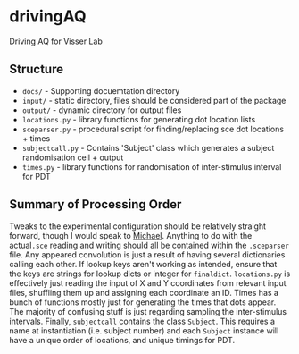 # drivingAQ
Driving AQ for Visser Lab

## Structure
* `docs/` - Supporting docuemtation directory
* `input/` - static directory, files should be considered part of the package
* `output/` - dynamic directory for output files
* `locations.py` - library functions for generating dot location lists
* `sceparser.py` - procedural script for finding/replacing sce dot locations + times 
* `subjectcall.py` - Contains 'Subject' class which generates a subject randomisation cell + output
* `times.py` -  library functions for randomisation of inter-stimulus interval for PDT

## Summary of Processing Order

Tweaks to the experimental configuration should be relatively straight forward,
though I would speak to [Michael](mailto:michael.wilson@uwa.edu.au). Anything to
do with the actual`.sce` reading and writing should all be contained within the
`.sceparser` file. Any appeared convolution is just a result of having several
dictionaries calling each other. If lookup keys aren't working as intended,
ensure that the keys are strings for lookup dicts or integer for `finaldict`.
`locations.py` is effectively just reading the input of X and Y coordinates from
relevant input files, shuffling them up and assigning each coordinate an ID.
Times has a bunch of functions mostly just for generating the times that dots
appear. The majority of confusing stuff is just regarding sampling the
inter-stimulus intervals. Finally, `subjectcall` contains the class `Subject`.
This requires a name at instantiation (i.e. subject number) and each `Subject`
instance will have a unique order of locations, and unique timings for PDT.
